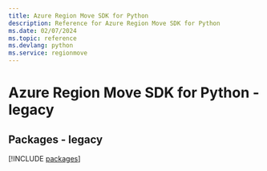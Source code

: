 ```yaml
---
title: Azure Region Move SDK for Python
description: Reference for Azure Region Move SDK for Python
ms.date: 02/07/2024
ms.topic: reference
ms.devlang: python
ms.service: regionmove
---
```

# Azure Region Move SDK for Python - legacy
## Packages - legacy
[!INCLUDE [packages](region-move-index.md)]
